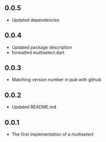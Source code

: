 ## 0.0.5
* Updated dependencies

## 0.0.4
* Updated package description
* formatted multiselect.dart

## 0.0.3
* Matching version number in pub with github

## 0.0.2
* Updated README.md

## 0.0.1

* The first implementation of a multiselect
